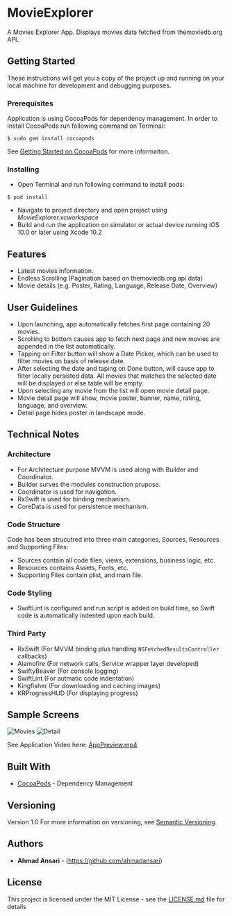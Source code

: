 # MovieExplorer
A Movies Explorer App. Displays movies data fetched from themoviedb.org API.

## Getting Started

These instructions will get you a copy of the project up and running on your local machine for development and debugging purposes.

### Prerequisites

Application is using CocoaPods for dependency management. In order to install CocoaPods run following command on Terminal:

```
$ sudo gem install cocoapods
```
See [Getting Started on CocoaPods](https://guides.cocoapods.org/using/getting-started.html) for more informaiton.


### Installing
- Open Terminal and run following command to install pods:
```
$ pod install
```
- Navigate to project directory and open project using *MovieExplorer.xcworkspace*
- Build and run the application on simulator or actual device running iOS 10.0 or later using Xcode 10.2


## Features
- Latest movies information.
- Endless Scrolling (Pagination based on themoviedb.org api data)
- Movie details (e.g. Poster, Rating, Language, Release Date, Overview)

## User Guidelines
- Upon launching, app automatically fetches first page containing 20 movies.
- Scrolling to bottom causes app to fetch next page and new movies are appended in the list automatically.
- Tapping on Filter button will show a Date Picker, which can be used to filter movies on basis of release date.
- After selecting the date and taping on Done button, will cause app to filter locally persisted data. All movies that matches the selected date will be displayed or else table will be empty.
- Upon selecting any movie from the list will open movie detail page.
- Movie detail page will show, movie poster, banner, name, rating, language, and overview.
- Detail page hides poster in landscape mode. 


## Technical Notes

### Architecture
- For Architecture purpose MVVM is used along with Builder and Coordinator.
- Builder surves the modules construction prupose.
- Coordinator is used for navigation.
- RxSwift is used for binding mechanism. 
- CoreData is used for persistence mechanism.

### Code Structure
Code has been strucutred into three main categories, Sources, Resources and Supporting Files:
- Sources contain all code files, views, extensions, business logic, etc.
- Resources contains Assets, Fonts, etc.
- Supporting Files contain plist, and main file.

### Code Styling
- SwiftLint is configured and run script is added on build time, so Swift code is automatically indented upon each build.

### Third Party
- RxSwift (For MVVM binding plus handling  `NSFetchedResultsController` callbacks)
- Alamofire (For network calls, Service wrapper layer developed) 
- SwiftyBeaver (For console logging)
- SwiftLint (For autmatic code indentation)
- Kingfisher (For downloading and caching images)
- KRProgressHUD (For displaying progress)


## Sample Screens
![Movies](Screenshots/Movies.png)
![Detail](Screenshots/Detail.png)

See Application Video here:  [AppPreview.mp4](Screenshots/AppPreview.mp4)


## Built With

* [CocoaPods](https://cocoapods.org/) - Dependency Management

## Versioning

Version 1.0
For more information on versioning, see [Semantic Versioning](http://semver.org/).

## Authors

* **Ahmad Ansari** - (https://github.com/ahmadansari)

## License

This project is licensed under the MIT License - see the [LICENSE.md](LICENSE.md) file for details


